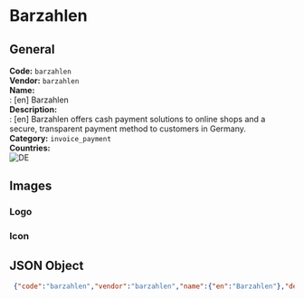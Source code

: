 # Barzahlen 
## General 
**Code:** `barzahlen`  
**Vendor:** `barzahlen`  
**Name:**  
:	[en] Barzahlen  
**Description:**  
: [en] Barzahlen offers cash payment solutions to online shops and a secure, transparent payment method to customers in Germany.   
**Category:** `invoice_payment`  
**Countries:**  
![DE](https://cdnjs.cloudflare.com/ajax/libs/flag-icon-css/3.3.0/flags/4x3/DE.svg#w24)  
 
## Images 
### Logo 
### Icon 
## JSON Object 
```json
 {"code":"barzahlen","vendor":"barzahlen","name":{"en":"Barzahlen"},"description":{"en":"Barzahlen offers cash payment solutions to online shops and a secure, transparent payment method to customers in Germany. "},"countries":["DE"],"category":"invoice_payment"}```  
